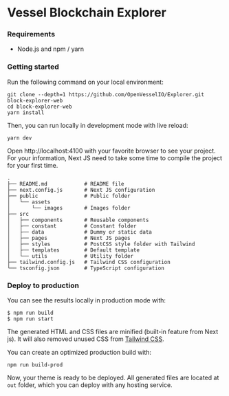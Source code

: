 # Vessel Blockchain Explorer
### Requirements

- Node.js and npm / yarn

### Getting started

Run the following command on your local environment:

```
git clone --depth=1 https://github.com/OpenVesselIO/Explorer.git block-explorer-web
cd block-explorer-web
yarn install
```

Then, you can run locally in development mode with live reload:

```
yarn dev
```

Open http://localhost:4100 with your favorite browser to see your project. For your information, Next JS need to take some time to compile the project for your first time.

```
.
├── README.md            # README file
├── next.config.js       # Next JS configuration
├── public               # Public folder
│   └── assets
│       └── images       # Images folder
├── src
│   ├── components       # Reusable components
│   ├── constant         # Constant folder
│   ├── data             # Dummy or static data
│   ├── pages            # Next JS pages
│   ├── styles           # PostCSS style folder with Tailwind
│   ├── templates        # Default template
│   └── utils            # Utility folder
├── tailwind.config.js   # Tailwind CSS configuration
└── tsconfig.json        # TypeScript configuration
```
### Deploy to production

You can see the results locally in production mode with:

```
$ npm run build
$ npm run start
```

The generated HTML and CSS files are minified (built-in feature from Next js). It will also removed unused CSS from [Tailwind CSS](https://tailwindcss.com).

You can create an optimized production build with:

```
npm run build-prod
```

Now, your theme is ready to be deployed. All generated files are located at `out` folder, which you can deploy with any hosting service.

